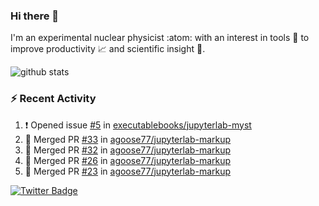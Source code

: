 ### Hi there 👋 

I'm an experimental nuclear physicist :atom: with an interest in tools :wrench: to improve productivity :chart_with_upwards_trend: and scientific insight :telescope:.

![github stats](https://github-readme-stats.vercel.app/api?username=agoose77&show_icons=true&hide_rank=true&hide_title=true&bg_color=30,e76445,904e95&text_color=efe3ec&icon_color=efe3ec)
<!--
**agoose77/agoose77** is a ✨ _special_ ✨ repository because its `README.md` (this file) appears on your GitHub profile.

Here are some ideas to get you started:

- 🔭 I’m currently working on ...
- 🌱 I’m currently learning ...
- 👯 I’m looking to collaborate on ...
- 🤔 I’m looking for help with ...
- 💬 Ask me about ...
- 📫 How to reach me: ...
- 😄 Pronouns: ...
- ⚡ Fun fact: ...
-->

### :zap: Recent Activity
<!--START_SECTION:activity-->
1. ❗️ Opened issue [#5](https://github.com/executablebooks/jupyterlab-myst/issues/5) in [executablebooks/jupyterlab-myst](https://github.com/executablebooks/jupyterlab-myst)
2. 🎉 Merged PR [#33](https://github.com/agoose77/jupyterlab-markup/pull/33) in [agoose77/jupyterlab-markup](https://github.com/agoose77/jupyterlab-markup)
3. 🎉 Merged PR [#32](https://github.com/agoose77/jupyterlab-markup/pull/32) in [agoose77/jupyterlab-markup](https://github.com/agoose77/jupyterlab-markup)
4. 🎉 Merged PR [#26](https://github.com/agoose77/jupyterlab-markup/pull/26) in [agoose77/jupyterlab-markup](https://github.com/agoose77/jupyterlab-markup)
5. 🎉 Merged PR [#23](https://github.com/agoose77/jupyterlab-markup/pull/23) in [agoose77/jupyterlab-markup](https://github.com/agoose77/jupyterlab-markup)
<!--END_SECTION:activity-->


[![Twitter Badge](https://img.shields.io/twitter/follow/agoose77?style=flat-square&logo=Twitter&logoColor=white&color=cornflowerblue)](https://twitter.com/agoose77)
